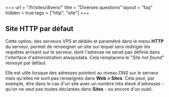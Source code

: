 +++
url = "/fr/sites/divers/"
title = "Diverses questions"
layout = "faq"
hidden = true
tags = ["http", "site"]
+++

## Site HTTP par défaut

Cette option, des serveurs VPS et dédiés et paramétré dans le menu **HTTP** du serveur, permet de renseigner un site sur lequel sera rediriger les requêtes arrivant sur le serveur, dont l'adresse ne serait pas définie dans l'interface d'administration alwaysdata. Cela remplacera le "*Site not found*" renvoyé par défaut.

Elle est utile lorsque des adresses pointent au niveau DNS sur le serveur mais qu'elles ne sont pas renseignés dans **Web > Sites**. Cela peut, par exemple, être dans le cas d'un site avec un nombre très élevé d'adresses - qu'on ne veut pas toutes déclarées dans **Sites** - ou encore d'un oubli.
